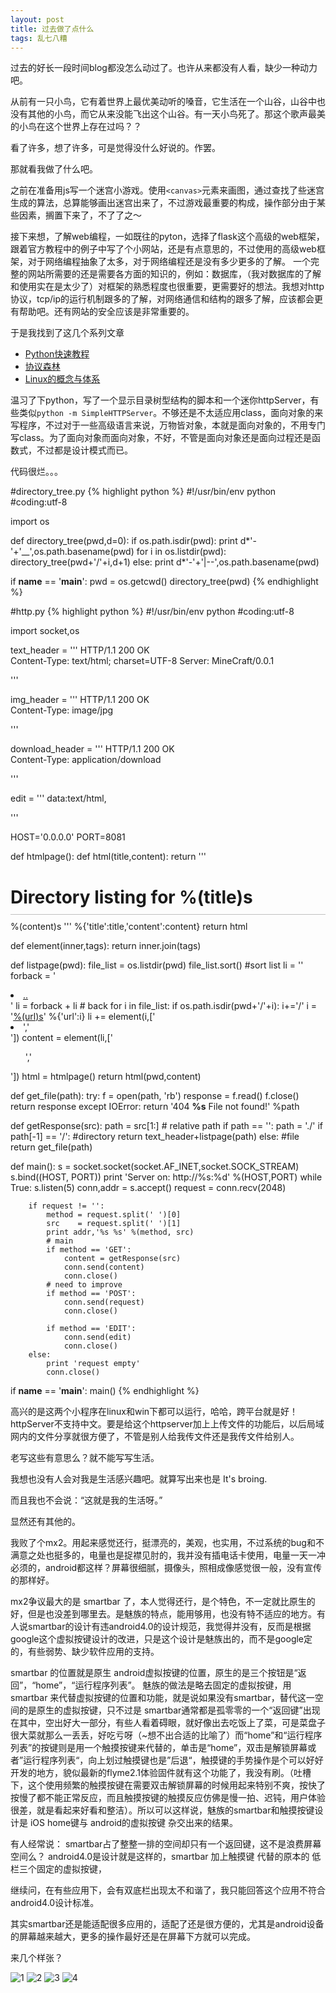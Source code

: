 ```yaml
---
layout: post
title: 过去做了点什么
tags: 乱七八糟
---
```


过去的好长一段时间blog都没怎么动过了。也许从来都没有人看，缺少一种动力吧。

从前有一只小鸟，它有着世界上最优美动听的嗓音，它生活在一个山谷，山谷中也没有其他的小鸟，而它从来没能飞出这个山谷。有一天小鸟死了。那这个歌声最美的小鸟在这个世界上存在过吗？？

看了许多，想了许多，可是觉得没什么好说的。作罢。

那就看我做了什么吧。

之前在准备用js写一个迷宫小游戏。使用`<canvas>`元素来画图，通过查找了些迷宫生成的算法，总算能够画出迷宫出来了，不过游戏最重要的构成，操作部分由于某些因素，搁置下来了，不了了之〜

接下来想，了解web编程，一如既往的pyton，选择了flask这个高级的web框架，跟着官方教程中的例子中写了个小网站，还是有点意思的，不过使用的高级web框架，对于网络编程抽象了太多，对于网络编程还是没有多少更多的了解。
一个完整的网站所需要的还是需要各方面的知识的，例如：数据库，（我对数据库的了解和使用实在是太少了）对框架的熟悉程度也很重要，更需要好的想法。我想对http协议，tcp/ip的运行机制跟多的了解，对网络通信和结构的跟多了解，应该都会更有帮助吧。还有网站的安全应该是非常重要的。

于是我找到了这几个系列文章

 * [Python快速教程](http://www.cnblogs.com/vamei/archive/2012/09/13/2682778.html)
 * [协议森林](http://www.cnblogs.com/vamei/archive/2012/12/05/2802811.html)
 * [Linux的概念与体系](http://www.cnblogs.com/vamei/archive/2012/10/10/2718229.html) 

温习了下python，写了一个显示目录树型结构的脚本和一个迷你httpServer，有些类似`python -m SimpleHTTPServer`。不够还是不太适应用class，面向对象的来写程序，不过对于一些高级语言来说，万物皆对象，本就是面向对象的，不用专门写class。为了面向对象而面向对象，不好，不管是面向对象还是面向过程还是函数式，不过都是设计模式而已。


代码很烂。。。

#directory_tree.py
{% highlight python %}
#!/usr/bin/env python
#coding:utf-8

import os

def directory_tree(pwd,d=0):
	if os.path.isdir(pwd):
		print d*'-'+'\__',os.path.basename(pwd)
		for i in os.listdir(pwd):
			directory_tree(pwd+'/'+i,d+1)
	else:
		print d*'-'+'|--',os.path.basename(pwd)

if __name__ == '__main__':
	pwd = os.getcwd()
	directory_tree(pwd)
{% endhighlight %}

#http.py
{% highlight python %}
#!/usr/bin/env python
#coding:utf-8

import socket,os

text_header = '''
HTTP/1.1 200 OK  
Content-Type: text/html; charset=UTF-8
Server: MineCraft/0.0.1

'''

img_header = '''
HTTP/1.1 200 OK  
Content-Type: image/jpg

'''

download_header = '''
HTTP/1.1 200 OK  
Content-Type: application/download

'''

edit = '''
data:text/html, <style type="text/css">#e{position:absolute;top:0;right:0;bottom:0;left:0;}</style><div id="e"></div><script src="http://d1n0x3qji82z53.cloudfront.net/src-min-noconflict/ace.js" type="text/javascript" charset="utf-8"></script><script>var e=ace.edit("e");e.setTheme("ace/theme/monokai");e.getSession().setMode("ace/mode/ruby");</script>
'''

HOST='0.0.0.0'
PORT=8081


def htmlpage():
	def html(title,content):
		return '''
<!DOCTYPE html>
<html>
<head>
	<title> %(title)s</title>
	<style type="text/css"> h1 {border-bottom: 1px solid #c0c0c0;margin-bottom: 10px;padding-bottom: 10px;white-space: nowrap;}</style>
	<script src="//ajax.googleapis.com/ajax/libs/jquery/1.9.1/jquery.min.js"></script>
</head>
<body>
	<h1> Directory listing for %(title)s</h1>
	%(content)s
</body>
		''' %{'title':title,'content':content}
	return html

def element(inner,tags):
	return inner.join(tags)

def listpage(pwd):
	file_list = os.listdir(pwd)
	file_list.sort() #sort list
	li = ''
	forback = '<li><a href="..">..<a></li>'
	li = forback + li  # back
	for i in file_list:
		if os.path.isdir(pwd+'/'+i):
			i+='/'
		i = '<a href="%(url)s">%(url)s</a>' %{'url':i}
		li += element(i,['<li>','</li>'])
	content = element(li,['<ul>','</ul>'])
	html = htmlpage()
	return html(pwd,content)

def get_file(path):
	try:
		f = open(path, 'rb')
		response = f.read()
		f.close()
		return response
	except  IOError:
		return '404 <b>%s</b> File not found!' %path

def getResponse(src):
	path = src[1:] # relative path
	if path == '':
		path = './'
	if path[-1] == '/':
		#directory
		return text_header+listpage(path) 
	else:
		#file
		return get_file(path)

def main():
	s = socket.socket(socket.AF_INET,socket.SOCK_STREAM)
	s.bind((HOST, PORT))
	print 'Server on: http://%s:%d' %(HOST,PORT)
	while True:
		s.listen(5)
		conn,addr = s.accept()
		request   = conn.recv(2048)

		if request != '':
			method = request.split(' ')[0]
			src    = request.split(' ')[1]
			print addr,'%s %s' %(method, src)
			# main
			if method == 'GET':
				content = getResponse(src)
				conn.send(content)
				conn.close()
			# need to improve
			if method == 'POST':
				conn.send(request)
				conn.close()

			if method == 'EDIT':
				conn.send(edit)
				conn.close()
		else:
			print 'request empty'
			conn.close()


if __name__ == '__main__':
	main()
{% endhighlight %}

高兴的是这两个小程序在linux和win下都可以运行，哈哈，跨平台就是好！httpServer不支持中文。要是给这个httpserver加上上传文件的功能后，以后局域网内的文件分享就很方便了，不管是别人给我传文件还是我传文件给别人。


老写这些有意思么？就不能写写生活。

我想也没有人会对我是生活感兴趣吧。就算写出来也是 It's broing.

而且我也不会说：“这就是我的生活呀。”

显然还有其他的。

我败了个mx2。用起来感觉还行，挺漂亮的，美观，也实用，不过系统的bug和不满意之处也挺多的，电量也是捉襟见肘的，我并没有插电话卡使用，电量一天一冲必须的，android都这样？屏幕很细腻，摄像头，照相成像感觉很一般，没有宣传的那样好。

mx2争议最大的是 smartbar 了，本人觉得还行，是个特色，不一定就比原生的好，但是也没差到哪里去。是魅族的特点，能用够用，也没有特不适应的地方。有人说smartbar的设计有违android4.0的设计规范，我觉得并没有，反而是根据google这个虚拟按键设计的改进，只是这个设计是魅族出的，而不是google定的，有些弱势、缺少软件应用的支持。

smartbar 的位置就是原生 android虚拟按键的位置，原生的是三个按钮是“返回”，“home”，“运行程序列表”。 魅族的做法是略去固定的虚拟按键，用 smartbar 来代替虚拟按键的位置和功能，就是说如果没有smartbar，替代这一空间的是原生的虚拟按键，只不过是 smartbar通常都是孤零零的一个“返回键”出现在其中，空出好大一部分，有些人看着碍眼，就好像出去吃饭上了菜，可是菜盘子很大菜就那么一丢丢，好吃亏呀（~想不出合适的比喻了）而“home”和“运行程序列表”的按键则是用一个触摸按键来代替的，单击是“home”，双击是解锁屏幕或者”运行程序列表“，向上划过触摸键也是”后退“，触摸键的手势操作是个可以好好开发的地方，貌似最新的flyme2.1体验固件就有这个功能了，我没有刷。（吐槽下，这个使用频繁的触摸按键在需要双击解锁屏幕的时候用起来特别不爽，按快了按慢了都不能正常反应，而且触摸按键的触摸反应仿佛是慢一拍、迟钝，用户体验很差，就是看起来好看和整洁）。所以可以这样说，魅族的smartbar和触摸按键设计是 iOS home键与 android的虚拟按键 杂交出来的结果。


有人经常说： smartbar占了整整一排的空间却只有一个返回键，这不是浪费屏幕空间么？
android4.0是设计就是这样的，smartbar 加上触摸键 代替的原本的 低栏三个固定的虚拟按键，

继续问，在有些应用下，会有双底栏出现太不和谐了，我只能回答这个应用不符合android4.0设计标准。


其实smartbar还是能适配很多应用的，适配了还是很方便的，尤其是android设备的屏幕越来越大，更多的操作最好还是在屏幕下方就可以完成。




来几个样张？

![1](http://ww3.sinaimg.cn/large/6a0c2c15jw1e1zrxpcfktj.jpg)
![2](http://ww3.sinaimg.cn/large/6a0c2c15jw1e1zrxw67rnj.jpg)
![3](http://ww2.sinaimg.cn/large/6a0c2c15jw1e1zry4oh9hj.jpg)
![4](http://ww1.sinaimg.cn/large/6a0c2c15jw1e1zrxz6z2sj.jpg)

